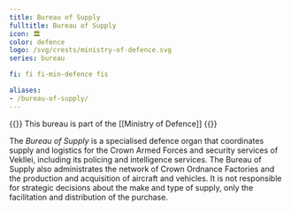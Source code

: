 ```yaml
---
title: Bureau of Supply
fulltitle: Bureau of Supply
icon: 🏛️
color: defence
logo: /svg/crests/ministry-of-defence.svg
series: bureau

fi: fi fi-min-defence fis

aliases:
- /bureau-of-supply/
---
```

{{<note series>}}
 This bureau is part of the [[Ministry of Defence]]
{{</note>}}

The *Bureau of Supply* is a specialised defence organ that coordinates supply and logistics for the Crown Armed Forces and security services of Vekllei, including its policing and intelligence services. The Bureau of Supply also administrates the network of Crown Ordnance Factories and the production and acquisition of aircraft and vehicles. It is not responsible for strategic decisions about the make and type of supply, only the facilitation and distribution of the purchase.